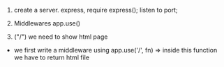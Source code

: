 1. create a server.
   express, require express();
   listen to port;
   
2. Middlewares
   app.use()

3. ("/") we need to show html page
  - we first write a middleware using app.use('/', fn) => inside this function we have to return html file
   